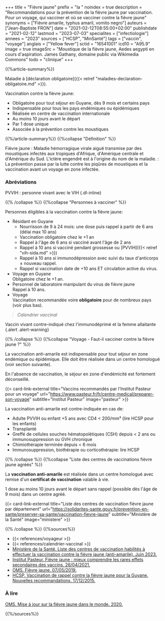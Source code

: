 +++
title = "Fièvre jaune"
prefix = "la "
noindex = true
description = "Recommandations pour la prévention de la fièvre jaune par vaccination. Pour un voyage, qui vacciner et où se vacciner contre la fièvre jaune"
synonyms = ["Fièvre amarile, typhus amaril, vomito negro"]
auteurs = ["Jean-Baptiste FRON"]
date = "2021-02-12T08:55:00+02:00"
publishdate = "2021-02-12"
lastmod = "2023-07-03"
specialites = ["infectiologie"]
annees = "2023"
sources = ["HCSP", "MinSanté"]
tags = ["vaccin", "voyage"]
anglais = ["Yellow fever"]
sctid = "16541001"
icd10 = "A95.9"
image = true
imageSrc = "Moustique de la fièvre jaune, Aedes aegypti en cours d'aspiration. James Gathany, domaine public via Wikimedia Commons"
todo = "clinique"
+++

{{%article-summary%}}

Maladie à [déclaration obligatoire]({{< relref "maladies-declaration-obligatoire.md" >}}).

Vaccination contre la fièvre jaune:

- Obligatoire pour tout séjour en Guyane, dès 9 mois et certains pays
- Indispensable pour tous les pays endémiques ou épidémiques
- Réalisée en centre de vaccination internationale
- Au moins 10 jours avant le départ
- Par 1 dose unique
- Associée à la prévention contre les moustiques

{{%/article-summary%}}
{{%collapse "Définition" %}}

Fièvre jaune
: Maladie hémorragique virale aiguë transmise par des moustiques infectés aux tropiques d'Afrique, d'Amérique centrale et d'Amérique du Sud. L'ictère engendré est à l'origine du nom de la maladie.
: La prévention passe par la lutte contre les piqûres de moustiques et la vaccination avant un voyage en zone infectée.

### Abréviations

PVVIH
: personne vivant avec le VIH
{.dl-inline}

{{% /collapse %}}
{{%collapse "Personnes à vacciner" %}}

Personnes éligibles à la vaccination contre la fièvre jaune:

- Résidant en Guyane
  - Nourrisson de 9 à 24 mois: une dose puis rappel à partir de 6 ans (délai max 10 ans)
  - Vaccination obligatoire chez le +1 an
  - Rappel à l'âge de 6 ans si vacciné avant l'âge de 2 ans
  - Rappel à 10 ans si vacciné pendant grossesse ou [PVVIH]({{< relref "vih-sida.md" >}})
  - Rappel à 10 ans si immunodépression avec suivi du taux d'anticorps ± nouveau rappel.
  - Rappel si vaccination date de +10 ans ET circulation active du virus.
- Voyage en Guyane  
  Obligatoire chez le +1 an.
- Personnel de laboratoire manipulant du virus de fièvre jaune  
  Rappel à 10 ans.
- Voyage  
  Vaccination recommandée voire **obligatoire** pour de nombreux pays (voir plus bas).

> *Calendrier vaccinal*

Vaccin vivant contre-indiqué chez l'immunodéprimé et la femme allaitante
{.alert .alert-warning}

{{% /collapse %}}
{{%collapse "Voyage - Faut-il vacciner contre la fièvre jaune ?" %}}

La vaccination anti-amarile est indispensable pour tout séjour en zone endémique ou épidémique. Elle doit être réalisée dans un centre homologué (voir section suivante).

En l'absence de vaccination, le séjour en zone d'endémicité est fortement déconseillé.

{{< card-link-external title="Vaccins recommandés par l'Institut Pasteur pour un voyage" url="https://www.pasteur.fr/fr/centre-medical/preparer-son-voyage" subtitle="Institut Pasteur" image="pasteur" >}}

La vaccination anti-amarile est contre-indiquée en cas de:

- Adulte PVVIH ou enfant +5 ans avec CD4 < 200/mm³ (lire HCSP pour les enfants)
- Transplanté
- Greffé de cellules souches hématopoïétiques (CSH) depuis < 2 ans ou immunosuppression ou GVH chronique
- Chimiothérapie terminée depuis < 6 mois
- Immunosuppression, biothérapie ou corticothérapie: lire HCSP

{{% /collapse %}}
{{%collapse "Liste des centres de vaccinations fièvre jaune agréés" %}}

La **vaccination anti-amarile** est réalisée dans un centre homologué avec remise d'un **certificat de vaccination** valable à vie.

1 dose au moins 10 jours avant le départ sans rappel (possible dès l'âge de 9 mois) dans un centre agréé.

{{< card-link-external title="Liste des centres de vaccination fièvre jaune par département" url="https://solidarites-sante.gouv.fr/prevention-en-sante/preserver-sa-sante/vaccination-fievre-jaune" subtitle="Ministère de la Santé" image="ministere" >}}

{{% /collapse %}}
{{%sources%}}

- {{< references/voyageur >}}
- {{< references/calendrier-vaccinal >}}
- [Ministère de la Santé. Liste des centres de vaccination habilités à effectuer la vaccination contre la fièvre jaune (anti-amarile). Juin 2023.](https://solidarites-sante.gouv.fr/prevention-en-sante/preserver-sa-sante/vaccination-fievre-jaune)
- [Institut Pasteur. Fièvre jaune : mieux comprendre les rares effets secondaires des vaccins. 26/04/2021.](https://www.pasteur.fr/fr/journal-recherche/actualites/fievre-jaune-mieux-comprendre-rares-effets-secondaires-vaccins)
- [OMS. Fièvre jaune. 07/05/2019.](https://www.who.int/fr/news-room/fact-sheets/detail/yellow-fever)
- [HCSP. Vaccination de rappel contre la fièvre jaune pour la Guyane. Nouvelles recommandations. 17/12/2015.](https://www.hcsp.fr/Explore.cgi/avisrapportsdomaine?clefr=531)

### À lire

[OMS. Mise à jour sur la fièvre jaune dans le monde. 2020.](https://apps.who.int/iris/bitstream/handle/10665/344323/WER9633-377-392-eng-fre.pdf?sequence=1&isAllowed=y)

{{%/sources%}}
